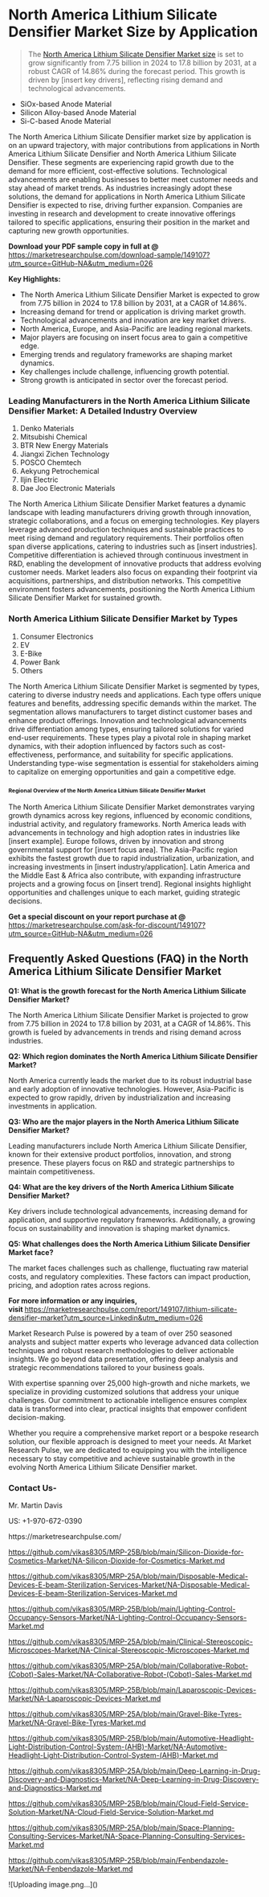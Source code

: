 
<h1>North America Lithium Silicate Densifier Market&nbsp;Size by Application</h1><blockquote><p>The <a href="https://marketresearchpulse.com/download-sample/149107?utm_source=GitHub-NA&amp;utm_medium=026">North America Lithium Silicate Densifier Market size</a> is set to grow significantly from 7.75 billion in 2024 to 17.8 billion by 2031, at a robust CAGR of 14.86% during the forecast period. This growth is driven by [insert key drivers], reflecting rising demand and technological advancements.</p></blockquote><ul><li>SiOx-based Anode Material<li> Silicon Alloy-based Anode Material<li> Si-C-based Anode Material</li></ul><p>The North America Lithium Silicate Densifier market size by application is on an upward trajectory, with major contributions from applications in North America Lithium Silicate Densifier and North America Lithium Silicate Densifier. These segments are experiencing rapid growth due to the demand for more efficient, cost-effective solutions. Technological advancements are enabling businesses to better meet customer needs and stay ahead of market trends. As industries increasingly adopt these solutions, the demand for applications in North America Lithium Silicate Densifier is expected to rise, driving further expansion. Companies are investing in research and development to create innovative offerings tailored to specific applications, ensuring their position in the market and capturing new growth opportunities.</p><p><strong>Download your PDF sample copy in full at @ </strong><a href="https://marketresearchpulse.com/download-sample/149107?utm_source=GitHub-NA&amp;utm_medium=026">https://marketresearchpulse.com/download-sample/149107?utm_source=GitHub-NA&amp;utm_medium=026</a></p><p><strong>Key Highlights: </strong></p><ul><li>The North America Lithium Silicate Densifier Market is expected to grow from 7.75 billion in 2024 to 17.8 billion by 2031, at a CAGR of 14.86%.</li><li>Increasing demand for trend or application is driving market growth.</li><li>Technological advancements and innovation are key market drivers.</li><li>North America, Europe, and Asia-Pacific are leading regional markets.</li><li>Major players are focusing on insert focus area to gain a competitive edge.</li><li>Emerging trends and regulatory frameworks are shaping market dynamics.</li><li>Key challenges include challenge, influencing growth potential.</li><li>Strong growth is anticipated in sector over the forecast period.</li></ul><h3>Leading Manufacturers in the North America Lithium Silicate Densifier Market: A Detailed Industry Overview</h3><ol><li>Denko Materials</li><li>Mitsubishi Chemical</li><li>BTR New Energy Materials</li><li>Jiangxi Zichen Technology</li><li>POSCO Chemtech</li><li>Aekyung Petrochemical</li><li>Iljin Electric</li><li>Dae Joo Electronic Materials</li></ol><div class="flex max-w-full flex-col flex-grow"><div class="min-h-8 text-message flex w-full flex-col items-end gap-2 whitespace-normal break-words [.text-message+&amp;]:mt-5" dir="auto" data-message-author-role="assistant" data-message-id="fd8432e4-4910-450d-b182-61b7bfb0a01f" data-message-model-slug="gpt-4o"><div class="flex w-full flex-col gap-1 empty:hidden first:pt-[3px]"><div class="markdown prose w-full break-words dark:prose-invert light"><p>The North America Lithium Silicate Densifier Market features a dynamic landscape with leading manufacturers driving growth through innovation, strategic collaborations, and a focus on emerging technologies. Key players leverage advanced production techniques and sustainable practices to meet rising demand and regulatory requirements. Their portfolios often span diverse applications, catering to industries such as [insert industries]. Competitive differentiation is achieved through continuous investment in R&amp;D, enabling the development of innovative products that address evolving customer needs. Market leaders also focus on expanding their footprint via acquisitions, partnerships, and distribution networks. This competitive environment fosters advancements, positioning the North America Lithium Silicate Densifier Market for sustained growth.</p></div></div></div></div><h3>North America Lithium Silicate Densifier Market by Types</h3><ol><li>Consumer Electronics<li> EV<li> E-Bike<li> Power Bank<li> Others</li></ol><div class="flex max-w-full flex-col flex-grow"><div class="min-h-8 text-message flex w-full flex-col items-end gap-2 whitespace-normal break-words [.text-message+&amp;]:mt-5" dir="auto" data-message-author-role="assistant" data-message-id="084470be-0bb7-4664-bddf-5156b4f41249" data-message-model-slug="gpt-4o-mini"><div class="flex w-full flex-col gap-1 empty:hidden first:pt-[3px]"><div class="markdown prose w-full break-words dark:prose-invert light"><p>The North America Lithium Silicate Densifier Market is segmented by types, catering to diverse industry needs and applications. Each type offers unique features and benefits, addressing specific demands within the market. The segmentation allows manufacturers to target distinct customer bases and enhance product offerings. Innovation and technological advancements drive differentiation among types, ensuring tailored solutions for varied end-user requirements. These types play a pivotal role in shaping market dynamics, with their adoption influenced by factors such as cost-effectiveness, performance, and suitability for specific applications. Understanding type-wise segmentation is essential for stakeholders aiming to capitalize on emerging opportunities and gain a competitive edge.</p></div></div></div></div><h3><span style="font-size: 11px;">Regional Overview of the North America Lithium Silicate Densifier Market</span></h3><div class="flex max-w-full flex-col flex-grow"><div class="min-h-8 text-message flex w-full flex-col items-end gap-2 whitespace-normal break-words [.text-message+&amp;]:mt-5" dir="auto" data-message-author-role="assistant" data-message-id="e9038762-ce64-4e30-91c9-9bd413514231" data-message-model-slug="gpt-4o-mini"><div class="flex w-full flex-col gap-1 empty:hidden first:pt-[3px]"><div class="markdown prose w-full break-words dark:prose-invert light"><p>The North America Lithium Silicate Densifier Market demonstrates varying growth dynamics across key regions, influenced by economic conditions, industrial activity, and regulatory frameworks. North America leads with advancements in technology and high adoption rates in industries like [insert example]. Europe follows, driven by innovation and strong governmental support for [insert focus area]. The Asia-Pacific region exhibits the fastest growth due to rapid industrialization, urbanization, and increasing investments in [insert industry/application]. Latin America and the Middle East &amp; Africa also contribute, with expanding infrastructure projects and a growing focus on [insert trend]. Regional insights highlight opportunities and challenges unique to each market, guiding strategic decisions.</p></div></div></div></div><p><strong>Get a special discount on your report purchase at @ </strong><a href="https://marketresearchpulse.com/ask-for-discount/149107?utm_source=GitHub-NA&amp;utm_medium=026">https://marketresearchpulse.com/ask-for-discount/149107?utm_source=GitHub-NA&amp;utm_medium=026</a></p><h2>Frequently Asked Questions (FAQ) in the North America Lithium Silicate Densifier Market</h2><p><strong>Q1: What is the growth forecast for the North America Lithium Silicate Densifier Market?</strong></p><p>The North America Lithium Silicate Densifier Market is projected to grow from 7.75 billion in 2024 to 17.8 billion by 2031, at a CAGR of 14.86%. This growth is fueled by advancements in trends and rising demand across industries.</p><p><strong>Q2: Which region dominates the North America Lithium Silicate Densifier Market?</strong></p><p>North America currently leads the market due to its robust industrial base and early adoption of innovative technologies. However, Asia-Pacific is expected to grow rapidly, driven by industrialization and increasing investments in application.</p><p><strong>Q3: Who are the major players in the North America Lithium Silicate Densifier Market?</strong></p><p>Leading manufacturers include North America Lithium Silicate Densifier, known for their extensive product portfolios, innovation, and strong presence. These players focus on R&amp;D and strategic partnerships to maintain competitiveness.</p><p><strong>Q4: What are the key drivers of the North America Lithium Silicate Densifier Market?</strong></p><p>Key drivers include technological advancements, increasing demand for application, and supportive regulatory frameworks. Additionally, a growing focus on sustainability and innovation is shaping market dynamics.</p><p><strong>Q5: What challenges does the North America Lithium Silicate Densifier Market face?</strong></p><p>The market faces challenges such as challenge, fluctuating raw material costs, and regulatory complexities. These factors can impact production, pricing, and adoption rates across regions.</p><p><strong>For more information or any inquiries, visit&nbsp;</strong><a href="https://marketresearchpulse.com/report/149107/lithium-silicate-densifier-market?utm_source=Linkedin&utm_medium=026">https://marketresearchpulse.com/report/149107/lithium-silicate-densifier-market?utm_source=Linkedin&utm_medium=026</a></p><p>Market Research Pulse is powered by a team of over 250 seasoned analysts and subject matter experts who leverage advanced data collection techniques and robust research methodologies to deliver actionable insights. We go beyond data presentation, offering deep analysis and strategic recommendations tailored to your business goals.</p><p>With expertise spanning over 25,000 high-growth and niche markets, we specialize in providing customized solutions that address your unique challenges. Our commitment to actionable intelligence ensures complex data is transformed into clear, practical insights that empower confident decision-making.</p><p>Whether you require a comprehensive market report or a bespoke research solution, our flexible approach is designed to meet your needs. At Market Research Pulse, we are dedicated to equipping you with the intelligence necessary to stay competitive and achieve sustainable growth in the evolving North America Lithium Silicate Densifier market.</p><h3><strong>Contact Us-</strong></h3><p>Mr. Martin Davis</p><p>US: +1-970-672-0390</p><p>https://marketresearchpulse.com/</p><p><a href="https://github.com/vikas8305/MRP-25B/blob/main/Silicon-Dioxide-for-Cosmetics-Market/NA-Silicon-Dioxide-for-Cosmetics-Market.md">https://github.com/vikas8305/MRP-25B/blob/main/Silicon-Dioxide-for-Cosmetics-Market/NA-Silicon-Dioxide-for-Cosmetics-Market.md</a></p><p><a href="https://github.com/vikas8305/MRP-25A/blob/main/Disposable-Medical-Devices-E-beam-Sterilization-Services-Market/NA-Disposable-Medical-Devices-E-beam-Sterilization-Services-Market.md">https://github.com/vikas8305/MRP-25A/blob/main/Disposable-Medical-Devices-E-beam-Sterilization-Services-Market/NA-Disposable-Medical-Devices-E-beam-Sterilization-Services-Market.md</a></p><p><a href="https://github.com/vikas8305/MRP-25B/blob/main/Lighting-Control-Occupancy-Sensors-Market/NA-Lighting-Control-Occupancy-Sensors-Market.md">https://github.com/vikas8305/MRP-25B/blob/main/Lighting-Control-Occupancy-Sensors-Market/NA-Lighting-Control-Occupancy-Sensors-Market.md</a></p><p><a href="https://github.com/vikas8305/MRP-25A/blob/main/Clinical-Stereoscopic-Microscopes-Market/NA-Clinical-Stereoscopic-Microscopes-Market.md">https://github.com/vikas8305/MRP-25A/blob/main/Clinical-Stereoscopic-Microscopes-Market/NA-Clinical-Stereoscopic-Microscopes-Market.md</a></p><p><a href="https://github.com/vikas8305/MRP-25A/blob/main/Collaborative-Robot-(Cobot)-Sales-Market/NA-Collaborative-Robot-(Cobot)-Sales-Market.md">https://github.com/vikas8305/MRP-25A/blob/main/Collaborative-Robot-(Cobot)-Sales-Market/NA-Collaborative-Robot-(Cobot)-Sales-Market.md</a></p><p><a href="https://github.com/vikas8305/MRP-25B/blob/main/Laparoscopic-Devices-Market/NA-Laparoscopic-Devices-Market.md">https://github.com/vikas8305/MRP-25B/blob/main/Laparoscopic-Devices-Market/NA-Laparoscopic-Devices-Market.md</a></p><p><a href="https://github.com/vikas8305/MRP-25A/blob/main/Gravel-Bike-Tyres-Market/NA-Gravel-Bike-Tyres-Market.md">https://github.com/vikas8305/MRP-25A/blob/main/Gravel-Bike-Tyres-Market/NA-Gravel-Bike-Tyres-Market.md</a></p><p><a href="https://github.com/vikas8305/MRP-25B/blob/main/Automotive-Headlight-Light-Distribution-Control-System-(AHB)-Market/NA-Automotive-Headlight-Light-Distribution-Control-System-(AHB)-Market.md">https://github.com/vikas8305/MRP-25B/blob/main/Automotive-Headlight-Light-Distribution-Control-System-(AHB)-Market/NA-Automotive-Headlight-Light-Distribution-Control-System-(AHB)-Market.md</a></p><p><a href="https://github.com/vikas8305/MRP-25A/blob/main/Deep-Learning-in-Drug-Discovery-and-Diagnostics-Market/NA-Deep-Learning-in-Drug-Discovery-and-Diagnostics-Market.md">https://github.com/vikas8305/MRP-25A/blob/main/Deep-Learning-in-Drug-Discovery-and-Diagnostics-Market/NA-Deep-Learning-in-Drug-Discovery-and-Diagnostics-Market.md</a></p><p><a href="https://github.com/vikas8305/MRP-25B/blob/main/Cloud-Field-Service-Solution-Market/NA-Cloud-Field-Service-Solution-Market.md">https://github.com/vikas8305/MRP-25B/blob/main/Cloud-Field-Service-Solution-Market/NA-Cloud-Field-Service-Solution-Market.md</a></p><p><a href="https://github.com/vikas8305/MRP-25A/blob/main/Space-Planning-Consulting-Services-Market/NA-Space-Planning-Consulting-Services-Market.md">https://github.com/vikas8305/MRP-25A/blob/main/Space-Planning-Consulting-Services-Market/NA-Space-Planning-Consulting-Services-Market.md</a></p><p><a href="https://github.com/vikas8305/MRP-25B/blob/main/Fenbendazole-Market/NA-Fenbendazole-Market.md">https://github.com/vikas8305/MRP-25B/blob/main/Fenbendazole-Market/NA-Fenbendazole-Market.md</a></p>
![Uploading image.png…]()
